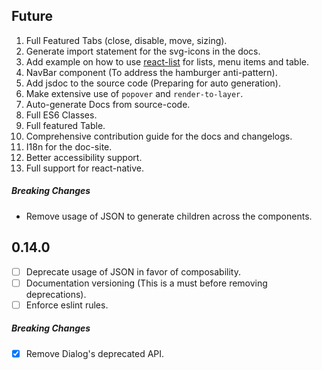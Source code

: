 ## Future

1. Full Featured Tabs (close, disable, move, sizing).
1. Generate import statement for the svg-icons in the docs.
1. Add example on how to use [react-list](https://github.com/orgsync/react-list) for lists, menu items and table.
1. NavBar component (To address the hamburger anti-pattern).
1. Add jsdoc to the source code (Preparing for auto generation).
1. Make extensive use of `popover` and `render-to-layer`.
1. Auto-generate Docs from source-code.
1. Full ES6 Classes.
1. Full featured Table.
1. Comprehensive contribution guide for the docs and changelogs.
1. I18n for the doc-site.
1. Better accessibility support.
1. Full support for react-native.

##### Breaking Changes

* Remove usage of JSON to generate children across the components.

## 0.14.0

- [ ] Deprecate usage of JSON in favor of composability.
- [ ] Documentation versioning (This is a must before removing deprecations).
- [ ] Enforce eslint rules.

##### Breaking Changes

- [x] Remove Dialog's deprecated API.
